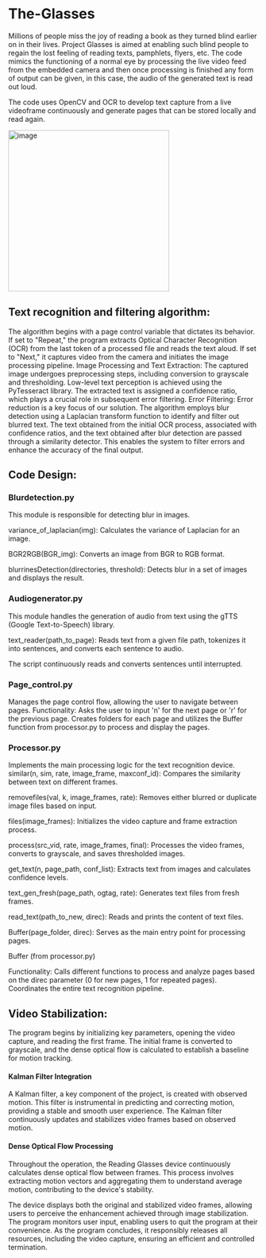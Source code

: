 # The-Glasses 
Millions of people miss the joy of reading a book as they turned blind earlier on in their lives. Project Glasses is aimed at enabling such blind people to regain the lost feeling of reading texts, pamphlets, flyers, etc.
The code mimics the functioning of a normal eye by processing the live video feed from the embedded camera and then once processing is finished any form of output can be given, in this case, the audio of the generated text is read out loud.

The code uses OpenCV and OCR to develop text capture from a live videoframe continuously and generate pages that can be stored locally and read again.



<img width="324" alt="image" src="https://github.com/Sooryan98/The-EYE/assets/67855335/55a9e028-367a-4963-8f7b-fcb951513bc3">

## Text recognition and filtering algorithm: 
The algorithm begins with a page control variable that dictates its behavior. If set to "Repeat," the program extracts Optical Character Recognition (OCR) from the last token of a processed file and reads the text aloud. If set to "Next," it captures video from the camera and initiates the image processing pipeline.
Image Processing and Text Extraction:
The captured image undergoes preprocessing steps, including conversion to grayscale and thresholding. Low-level text perception is achieved using the PyTesseract library. The extracted text is assigned a confidence ratio, which plays a crucial role in subsequent error filtering.
Error Filtering:
Error reduction is a key focus of our solution. The algorithm employs blur detection using a Laplacian transform function to identify and filter out blurred text. The text obtained from the initial OCR process, associated with confidence ratios, and the text obtained after blur detection are passed through a similarity detector. This enables the system to filter errors and enhance the accuracy of the final output.


## Code Design:
### Blurdetection.py
This module is responsible for detecting blur in images.

variance_of_laplacian(img): Calculates the variance of Laplacian for an image.

BGR2RGB(BGR_img): Converts an image from BGR to RGB format.

blurrinesDetection(directories, threshold): Detects blur in a set of images and displays the result.

### Audiogenerator.py
This module handles the generation of audio from text using the gTTS (Google Text-to-Speech) library.

text_reader(path_to_page): Reads text from a given file path, tokenizes it into sentences, and converts each sentence to audio.

The script continuously reads and converts sentences until interrupted.

### Page_control.py
Manages the page control flow, allowing the user to navigate between pages.
Functionality: Asks the user to input 'n' for the next page or 'r' for the previous page.
Creates folders for each page and utilizes the Buffer function from processor.py to process and display the pages.

### Processor.py
Implements the main processing logic for the text recognition device.
similar(n, sim, rate, image_frame, maxconf_id): Compares the similarity between text on different frames.

removefiles(val, k, image_frames, rate): Removes either blurred or duplicate image files based on input.

files(image_frames): Initializes the video capture and frame extraction process.

process(src_vid, rate, image_frames, final): Processes the video frames, converts to grayscale, and saves thresholded images.

get_text(n, page_path, conf_list): Extracts text from images and calculates confidence levels.

text_gen_fresh(page_path, ogtag, rate): Generates text files from fresh frames.

read_text(path_to_new, direc): Reads and prints the content of text files.

Buffer(page_folder, direc): Serves as the main entry point for processing pages.

Buffer (from processor.py)

Functionality: Calls different functions to process and analyze pages based on the direc parameter (0 for new pages, 1 for repeated pages). Coordinates the entire text recognition pipeline.

## Video Stabilization: 
The program begins by initializing key parameters, opening the video capture, and reading the first frame. The initial frame is converted to grayscale, and the dense optical flow is calculated to establish a baseline for motion tracking.

#### Kalman Filter Integration
A Kalman filter, a key component of the project, is created with observed motion. This filter is instrumental in predicting and correcting motion, providing a stable and smooth user experience. The Kalman filter continuously updates and stabilizes video frames based on observed motion.

#### Dense Optical Flow Processing
Throughout the operation, the Reading Glasses device continuously calculates dense optical flow between frames. This process involves extracting motion vectors and aggregating them to understand average motion, contributing to the device's stability.

The device displays both the original and stabilized video frames, allowing users to perceive the enhancement achieved through image stabilization. The program monitors user input, enabling users to quit the program at their convenience. As the program concludes, it responsibly releases all resources, including the video capture, ensuring an efficient and controlled termination.

